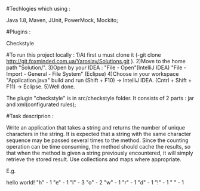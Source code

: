 #Techlogies which using :

Java 1.8, Maven, JUnit, PowerMock, Mockito;

#Plugins :

Checkstyle

#To run this project locally : 1)At first u must clone it (-git clone http://git.foxminded.com.ua/Yaroslav/Solutions.git ). 2)Move to the home path "Solution/". 3)Open by your IDEA : "File - Open"(IntelliJ IDEA) "File - Import - General - File System" (Eclipse) 4)Choose in your workspace "Application.java" build and run (Shift + F10) -> IntelliJ IDEA. (Cntrl + Shift + F11) -> Eclipse. 5)Well done.

The plugin "checkstyle" is in src/checkstyle folder. It consists of 2 parts : jar and xml(configurated rules);

#Task descriprion :

Write an application that takes a string and returns the number of unique characters in the string. It is expected that a string with the same character sequence may be passed several times to the method. Since the counting operation can be time consuming, the method should cache the results, so that when the method is given a string previously encountered, it will simply retrieve the stored result. Use collections and maps where appropriate.

E.g.

hello world! "h" - 1 "e" - 1 "l" - 3 "o" - 2 "w" - 1 "r" - 1 "d" - 1 "!" - 1 " " - 1
